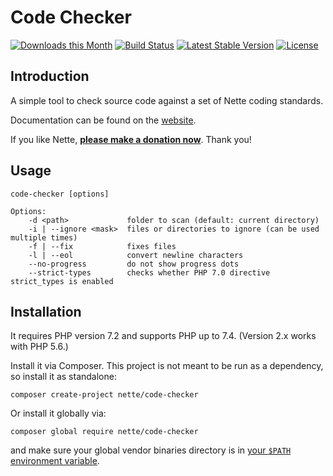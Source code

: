 Code Checker
============

[![Downloads this Month](https://img.shields.io/packagist/dm/nette/code-checker.svg)](https://packagist.org/packages/nette/code-checker)
[![Build Status](https://travis-ci.org/nette/code-checker.svg?branch=master)](https://travis-ci.org/nette/code-checker)
[![Latest Stable Version](https://poser.pugx.org/nette/code-checker/v/stable)](https://github.com/nette/code-checker/releases)
[![License](https://img.shields.io/badge/license-New%20BSD-blue.svg)](https://github.com/nette/code-checker/blob/master/license.md)


Introduction
------------

A simple tool to check source code against a set of Nette coding standards.

Documentation can be found on the [website](https://doc.nette.org/code-checker).

If you like Nette, **[please make a donation now](https://nette.org/donate)**. Thank you!


Usage
-----

```
code-checker [options]

Options:
	-d <path>             folder to scan (default: current directory)
	-i | --ignore <mask>  files or directories to ignore (can be used multiple times)
	-f | --fix            fixes files
	-l | --eol            convert newline characters
	--no-progress         do not show progress dots
	--strict-types        checks whether PHP 7.0 directive strict_types is enabled
```


Installation
------------

It requires PHP version 7.2 and supports PHP up to 7.4. (Version 2.x works with PHP 5.6.)

Install it via Composer. This project is not meant to be run as a dependency, so install it as standalone:

```
composer create-project nette/code-checker
```

Or install it globally via:

```
composer global require nette/code-checker
```

and make sure your global vendor binaries directory is in [your `$PATH` environment variable](https://getcomposer.org/doc/03-cli.md#global).
